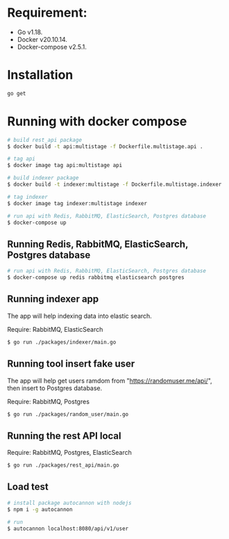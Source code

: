 # Requirement:
- Go v1.18.
- Docker v20.10.14.
- Docker-compose v2.5.1.

# Installation

```bash
go get
```

# Running with docker compose

```bash
# build rest_api package
$ docker build -t api:multistage -f Dockerfile.multistage.api .

# tag api
$ docker image tag api:multistage api

# build indexer package
$ docker build -t indexer:multistage -f Dockerfile.multistage.indexer .

# tag indexer
$ docker image tag indexer:multistage indexer

# run api with Redis, RabbitMQ, ElasticSearch, Postgres database
$ docker-compose up
```

## Running Redis, RabbitMQ, ElasticSearch, Postgres database

```bash
# run api with Redis, RabbitMQ, ElasticSearch, Postgres database
$ docker-compose up redis rabbitmq elasticsearch postgres
```

## Running indexer app
The app will help indexing data into elastic search.

Require: RabbitMQ, ElasticSearch

```bash
$ go run ./packages/indexer/main.go
```

## Running tool insert fake user
The app will help get users ramdom from "https://randomuser.me/api/", then insert to Postgres database.

Require: RabbitMQ, Postgres

```bash
$ go run ./packages/random_user/main.go
```

## Running the rest API local
Require: RabbitMQ, Postgres, ElasticSearch

```bash
$ go run ./packages/rest_api/main.go
```

## Load test

```bash
# install package autocannon with nodejs
$ npm i -g autocannon

# run
$ autocannon localhost:8080/api/v1/user

```
